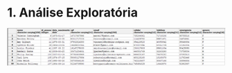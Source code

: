 # 1. Análise Exploratória

![](https://github.com/andrebvitoria/Trabalho-Integrado-5-Periodo/blob/master/Banco%20de%20dados/imagens/select_pessoa.PNG)
